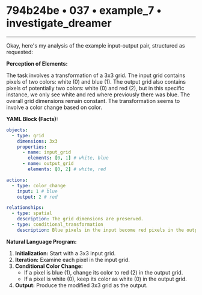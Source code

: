 # 794b24be • 037 • example_7 • investigate_dreamer

---
Okay, here's my analysis of the example input-output pair, structured as requested:

**Perception of Elements:**

The task involves a transformation of a 3x3 grid. The input grid contains pixels of two colors: white (0) and blue (1). The output grid also contains pixels of potentially two colors: white (0) and red (2), but in this specific instance, we only see white and red where previously there was blue. The overall grid dimensions remain constant. The transformation seems to involve a color change based on color.

**YAML Block (Facts):**



```yaml
objects:
  - type: grid
    dimensions: 3x3
    properties:
      - name: input_grid
        elements: [0, 1] # white, blue
      - name: output_grid
        elements: [0, 2] # white, red

actions:
  - type: color_change
    input: 1 # blue
    output: 2 # red

relationships:
  - type: spatial
    description: The grid dimensions are preserved.
  - type: conditional_transformation
    description: Blue pixels in the input become red pixels in the output.  White pixels remain white.

```



**Natural Language Program:**

1.  **Initialization:** Start with a 3x3 input grid.
2.  **Iteration:** Examine each pixel in the input grid.
3.  **Conditional Color Change:**
    *   If a pixel is blue (1), change its color to red (2) in the output grid.
    *   If a pixel is white (0), keep its color as white (0) in the output grid.
4.  **Output:** Produce the modified 3x3 grid as the output.

